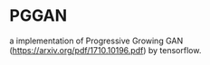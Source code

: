 # PGGAN

a implementation of Progressive Growing GAN (https://arxiv.org/pdf/1710.10196.pdf) by tensorflow.
